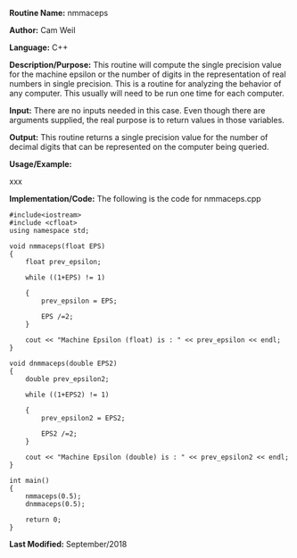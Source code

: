 **Routine Name:**           nmmaceps

**Author:** Cam Weil

**Language:** C++

**Description/Purpose:** This routine will compute the single precision value for the machine epsilon or the number of digits
in the representation of real numbers in single precision. This is a routine for analyzing the behavior of any computer. This
usually will need to be run one time for each computer.

**Input:** There are no inputs needed in this case. Even though there are arguments supplied, the real purpose is to
return values in those variables.

**Output:** This routine returns a single precision value for the number of decimal digits that can be represented on the
computer being queried.

**Usage/Example:**

xxx

**Implementation/Code:** The following is the code for nmmaceps.cpp

    #include<iostream>
    #include <cfloat>
    using namespace std;
    
    void nmmaceps(float EPS)
    {
        float prev_epsilon;
    
        while ((1+EPS) != 1)
        
        {
            prev_epsilon = EPS;
        
            EPS /=2;
        }
    
        cout << "Machine Epsilon (float) is : " << prev_epsilon << endl;
    }

    void dnmmaceps(double EPS2)
    {
        double prev_epsilon2;
    
        while ((1+EPS2) != 1)
        
        {
            prev_epsilon2 = EPS2;
        
            EPS2 /=2;
        }
    
        cout << "Machine Epsilon (double) is : " << prev_epsilon2 << endl;
    }

    int main()
    {
        nmmaceps(0.5);
        dnmmaceps(0.5);
    
        return 0;
    }

**Last Modified:** September/2018

